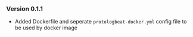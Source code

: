 
### Version 0.1.1
- Added Dockerfile and seperate `protologbeat-docker.yml` config file to be used by docker image